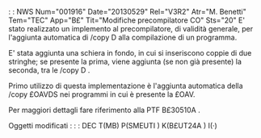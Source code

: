  :  : NWS Num="001916" Date="20130529" Rel="V3R2" Atr="M. Benetti" Tem="TEC" App="B£" Tit="Modifiche precompilatore CO" Sts="20"
E' stato realizzato un implemento al precompilatore, di validità generale, per l'aggiunta automatica
di /copy D alla compilazione di un programma.

E' stata aggiunta una schiera in fondo, in cui si inseriscono coppie di due stringhe; se presente la prima, viene aggiunta (se non già presente) la seconda, tra le /copy D .

Primo utilizzo di questa implementazione è l'aggiunta automatica della /copy £OAVDS nei programmi in cui è presente la £OAV.

Per maggiori dettagli fare riferimento alla PTF B£30510A .

Oggetti modificati : 
 :  : DEC T(MB) P(SMEUTI ) K(B£UT24A   ) I(·)
